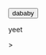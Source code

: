 <!DOCTYPE html>
<html lang="en">
<head>
    <meta charset="UTF-8">
    <title>Trillan</title>
</head>
<body>
    <button id="BEGIN" script="alert("les go")">dababy</button>
    <p>yeet</p>>
    <script type="module" src="/common/lib/tonejs/Tone.js"></script>
    <script type="module" src="audiojungle.js"></script>
</body>
</html>
<!--big joe bouta go-->
